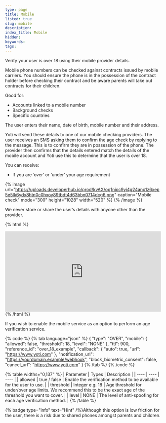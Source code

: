 ```yaml
---
type: page
title: Mobile
listed: true
slug: mobile
description: 
index_title: Mobile
hidden: 
keywords: 
tags: 
---
```


Verify your user is over 18 using their mobile provider details.

Mobile phone numbers can be checked against contracts issued by mobile carriers. You should ensure the phone is in the possession of the contract holder before checking their contract and be aware parents will take out contracts for their children.

Good for:

- Accounts linked to a mobile number
- Background checks
- Specific countries

The user enters their name, date of birth, mobile number and their address.

Yoti will send these details to one of our mobile checking providers. The user receives an SMS asking them to confirm the age check by replying to the message. This is to confirm they are in possession of the phone. The provider then confirms that the details entered match the details of the mobile account and Yoti use this to determine that the user is over 18.

You can receive:

- If you are ‘over’ or ‘under’ your age requirement

{% image url="https://uploads.developerhub.io/prod/kvAX/og1nioc9yi4g24anx1z6xep5e5lk6ydx8htn0c0hxoy89tbdt4d63bbn0714dcg6.png" caption="Mobile check" mode="300" height="1028" width="520" %}
{% /image %}

We never store or share the user’s details with anyone other than the provider. 

{% html %}
<div style="padding:51.76% 0 0 0;position:relative;"><iframe src="https://player.vimeo.com/video/696593793?h=54854fc577&amp;badge=0&amp;autopause=0&amp;player_id=0&amp;app_id=58479" frameborder="0" allow="autoplay; fullscreen; picture-in-picture" allowfullscreen style="position:absolute;top:0;left:0;width:100%;height:100%;" title="AVS - Mobile Age Check - SHORT"></iframe></div><script src="https://player.vimeo.com/api/player.js"></script>
{% /html %}

If you wish to enable the mobile service as an option to perform an age verification service.

{% code %}
{% tab language="json" %}
{
    "type": "OVER",
    "mobile": {
        "allowed": false,
        "threshold": 18,
        "level": "NONE"
    },
    "ttl": 900,
    "reference_id": "over_18_example",
    "callback": {
       "auto": true,
       "url": "https://www.yoti.com"
    },
    "notification_url": "https://yourdomain.example/webhook",
    "block_biometric_consent": false,
    "cancel_url": "https://www.yoti.com"
}
{% /tab %}
{% /code %}

{% table widths="0,137" %}
| Parameter | Types | Description | 
| ---- | ---- | ---- | 
| allowed | true / false | Enable the verification method to be available for the user to use. | 
| threshold | Integer e.g. 18 | Age threshold for under/over age limits. We recommend this to be the exact age of the threshold you want to cover. | 
| level | NONE | The level of anti-spoofing for each age verification method. | 
{% /table %}

{% badge type="info" text="Hint" /%}Although this option is low friction for the user, there is a risk due to shared phones amongst parents and children.